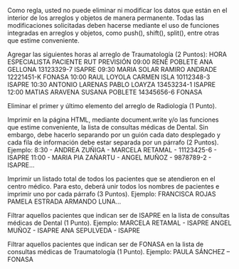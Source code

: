 Como regla, usted no puede eliminar ni modificar los datos que están en el interior de los
arreglos y objetos de manera permanente. Todas las modificaciones solicitadas deben
hacerse mediante el uso de funciones integradas en arreglos y objetos, como push(), shift(),
split(), entre otras que estime conveniente.

Agregar las siguientes horas al arreglo de Traumatología (2 Puntos):
HORA ESPECIALISTA PACIENTE RUT PREVISIÓN
09:00 RENÉ POBLETE ANA GELLONA 13123329-7 ISAPRE
09:30 MARIA SOLAR RAMIRO ANDRADE 12221451-K FONASA
10:00 RAUL LOYOLA CARMEN ISLA 10112348-3 ISAPRE
10:30 ANTONIO LARENAS PABLO LOAYZA 13453234-1 ISAPRE
12:00 MATIAS ARAVENA SUSANA POBLETE 14345656-6 FONASA

Eliminar el primer y último elemento del arreglo de Radiología (1 Punto).

Imprimir en la página HTML, mediante document.write y/o las funciones que estime
conveniente, la lista de consultas médicas de Dental. Sin embargo, debe hacerlo
separando por un guión cada dato desplegado y cada fila de información debe estar
separada por un párrafo (2 Puntos).
Ejemplo:
8:30 - ANDREA ZUÑIGA - MARCELA RETAMAL - 11123425-6 - ISAPRE
11:00 - MARIA PIA ZAÑARTU - ANGEL MUÑOZ - 9878789-2 - ISAPRE... 

Imprimir un listado total de todos los pacientes que se atendieron en el centro médico.
Para esto, deberá unir todos los nombres de pacientes e imprimir uno por cada párrafo
(3 Puntos).
 Ejemplo:
 FRANCISCA ROJAS
 PAMELA ESTRADA
 ARMANDO LUNA…


Filtrar aquellos pacientes que indican ser de ISAPRE en la lista de consultas médicas
de Dental (1 Punto).
 Ejemplo:
 MARCELA RETAMAL - ISAPRE
 ANGEL MUÑOZ - ISAPRE
 ANA SEPULVEDA - ISAPRE
 
 Filtrar aquellos pacientes que indican ser de FONASA en la lista de consultas médicas
de Traumatología (1 Punto).
 Ejemplo:
 PAULA SÁNCHEZ – FONASA
